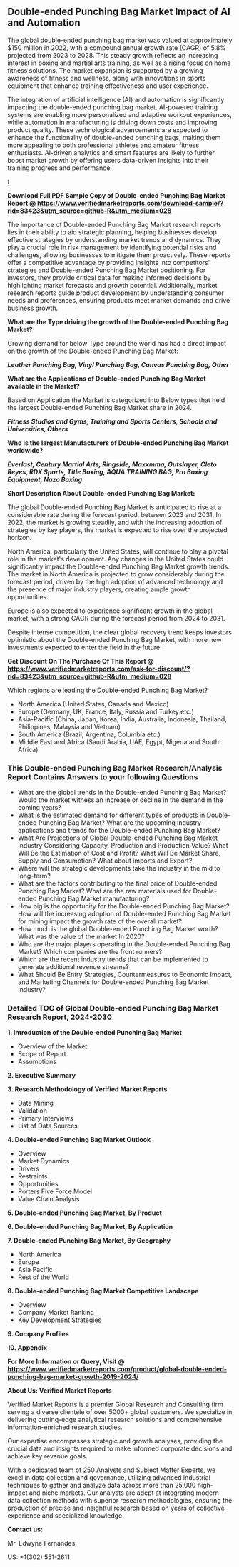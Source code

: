 <h2>Double-ended Punching Bag Market Impact of AI and Automation</h2><p>The global double-ended punching bag market was valued at approximately $150 million in 2022, with a compound annual growth rate (CAGR) of 5.8% projected from 2023 to 2028. This steady growth reflects an increasing interest in boxing and martial arts training, as well as a rising focus on home fitness solutions. The market expansion is supported by a growing awareness of fitness and wellness, along with innovations in sports equipment that enhance training effectiveness and user experience.</p><p>The integration of artificial intelligence (AI) and automation is significantly impacting the double-ended punching bag market. AI-powered training systems are enabling more personalized and adaptive workout experiences, while automation in manufacturing is driving down costs and improving product quality. These technological advancements are expected to enhance the functionality of double-ended punching bags, making them more appealing to both professional athletes and amateur fitness enthusiasts. AI-driven analytics and smart features are likely to further boost market growth by offering users data-driven insights into their training progress and performance.</p>t</p><p id="" class=""><strong>Download Full PDF Sample Copy of Double-ended Punching Bag Market Report @ <a href="https://www.verifiedmarketreports.com/download-sample/?rid=83423&utm_source=github-R&utm_medium=028" target="_blank">https://www.verifiedmarketreports.com/download-sample/?rid=83423&utm_source=github-R&utm_medium=028</a></strong></p><p>The importance of&nbsp;Double-ended Punching Bag Market research reports lies in their ability to aid strategic planning, helping businesses develop effective strategies by understanding market trends and dynamics. They play a crucial role in risk management by identifying potential risks and challenges, allowing businesses to mitigate them proactively. These reports offer a competitive advantage by providing insights into competitors' strategies and Double-ended Punching Bag Market positioning. For investors, they provide critical data for making informed decisions by highlighting market forecasts and growth potential. Additionally, market research reports guide product development by understanding consumer needs and preferences, ensuring products meet market demands and drive business growth.</p><p><strong>What are the&nbsp;Type driving the growth of the Double-ended Punching Bag Market?</strong></p><p id="" class="">Growing demand for below Type around the world has had a direct impact on the growth of the Double-ended Punching Bag Market:</p><em><strong>Leather Punching Bag, Vinyl Punching Bag, Canvas Punching Bag, Other</strong></em></p><strong>What are the&nbsp;Applications&nbsp;of Double-ended Punching Bag Market available in the Market?</strong></p><p id="" class="">Based on Application the Market is categorized into Below types that held the largest Double-ended Punching Bag Market share In 2024.</p><em><strong>Fitness Studios and Gyms, Training and Sports Centers, Schools and Universities, Others</strong></em></p><strong>Who is the largest Manufacturers of Double-ended Punching Bag Market worldwide?</strong></p><p><em><strong>Everlast, Century Martial Arts, Ringside, Maxxmma, Outslayer, Cleto Reyes, RDX Sports, Title Boxing, AQUA TRAINING BAG, Pro Boxing Equipment, Nazo Boxing</strong></em></p><p id="" class=""><strong>Short Description About Double-ended Punching Bag Market:</strong></p><p>The global Double-ended Punching Bag Market is anticipated to rise at a considerable rate during the forecast period, between 2023 and 2031. In 2022, the market is growing steadily, and with the increasing adoption of strategies by key players, the market is expected to rise over the projected horizon.</p><p>North America, particularly the United States, will continue to play a pivotal role in the market's development. Any changes in the United States could significantly impact the Double-ended Punching Bag Market growth trends. The market in North America is projected to grow considerably during the forecast period, driven by the high adoption of advanced technology and the presence of major industry players, creating ample growth opportunities.</p><p>Europe is also expected to experience significant growth in the global market, with a strong CAGR during the forecast period from 2024 to 2031.</p><p>Despite intense competition, the clear global recovery trend keeps investors optimistic about the Double-ended Punching Bag Market, with more new investments expected to enter the field in the future.</p><p id="" class=""><strong>Get Discount On The Purchase Of This Report @ <a href="https://www.verifiedmarketreports.com/ask-for-discount/?rid=83423&utm_source=github-R&utm_medium=028" target="_blank">https://www.verifiedmarketreports.com/ask-for-discount/?rid=83423&utm_source=github-R&utm_medium=028</a></strong></p>Which regions are leading the Double-ended Punching Bag Market?</p><ul><li>North America (United States, Canada and Mexico)</li><li>Europe (Germany, UK, France, Italy, Russia and Turkey etc.)</li><li>Asia-Pacific (China, Japan, Korea, India, Australia, Indonesia, Thailand, Philippines, Malaysia and Vietnam)</li><li>South America (Brazil, Argentina, Columbia etc.)</li><li>Middle East and Africa (Saudi Arabia, UAE, Egypt, Nigeria and South Africa)</li></ul><h3 id="" class="">This Double-ended Punching Bag Market Research/Analysis Report Contains Answers to your following Questions</h3><ul><li>What are the global trends in the Double-ended Punching Bag Market? Would the market witness an increase or decline in the demand in the coming years?</li><li>What is the estimated demand for different types of products in Double-ended Punching Bag Market? What are the upcoming industry applications and trends for the Double-ended Punching Bag Market?</li><li>What Are Projections of Global Double-ended Punching Bag Market Industry Considering Capacity, Production and Production Value? What Will Be the Estimation of Cost and Profit? What Will Be Market Share, Supply and Consumption? What about imports and Export?</li><li>Where will the strategic developments take the industry in the mid to long-term?</li><li>What are the factors contributing to the final price of Double-ended Punching Bag Market? What are the raw materials used for Double-ended Punching Bag Market manufacturing?</li><li>How big is the opportunity for the Double-ended Punching Bag Market? How will the increasing adoption of Double-ended Punching Bag Market for mining impact the growth rate of the overall market?</li><li>How much is the global Double-ended Punching Bag Market worth? What was the value of the market In 2020?</li><li>Who are the major players operating in the Double-ended Punching Bag Market? Which companies are the front runners?</li><li>Which are the recent industry trends that can be implemented to generate additional revenue streams?</li><li>What Should Be Entry Strategies, Countermeasures to Economic Impact, and Marketing Channels for Double-ended Punching Bag Market Industry?</li></ul><h3 id="" class="">Detailed TOC of Global Double-ended Punching Bag Market Research Report, 2024-2030</h3><p id="" class=""><strong>1. Introduction of the Double-ended Punching Bag Market</strong></p><ul><li>Overview of the Market</li><li>Scope of Report</li><li>Assumptions</li></ul><p id="" class=""><strong>2. Executive Summary</strong></p><p id="" class=""><strong>3. Research Methodology of Verified Market Reports</strong></p><ul><li>Data Mining</li><li>Validation</li><li>Primary Interviews</li><li>List of Data Sources</li></ul><p id="" class=""><strong>4. Double-ended Punching Bag Market Outlook</strong></p><ul><li>Overview</li><li>Market Dynamics</li><li>Drivers</li><li>Restraints</li><li>Opportunities</li><li>Porters Five Force Model</li><li>Value Chain Analysis</li></ul><p id="" class=""><strong>5. Double-ended Punching Bag Market, By Product</strong></p><p id="" class=""><strong>6. Double-ended Punching Bag Market, By Application</strong></p><p id="" class=""><strong>7. Double-ended Punching Bag Market, By Geography</strong></p><ul><li>North America</li><li>Europe</li><li>Asia Pacific</li><li>Rest of the World</li></ul><p id="" class=""><strong>8. Double-ended Punching Bag Market Competitive Landscape</strong></p><ul><li>Overview</li><li>Company Market Ranking</li><li>Key Development Strategies</li></ul><p id="" class=""><strong>9. Company Profiles</strong></p><p id="" class=""><strong>10. Appendix</strong></p><p id="" class=""><strong>For More Information or Query, Visit @ <a href="https://www.verifiedmarketreports.com/product/global-double-ended-punching-bag-market-growth-2019-2024/" target="_blank">https://www.verifiedmarketreports.com/product/global-double-ended-punching-bag-market-growth-2019-2024/</a></strong></p><p id="" class=""><strong>About Us: Verified Market Reports</strong></p><p id="" class="">Verified Market Reports is a premier Global Research and Consulting firm serving a diverse clientele of over 5000+ global customers. We specialize in delivering cutting-edge analytical research solutions and comprehensive information-enriched research studies.</p><p id="" class="">Our expertise encompasses strategic and growth analyses, providing the crucial data and insights required to make informed corporate decisions and achieve key revenue goals.</p><p id="" class="">With a dedicated team of 250 Analysts and Subject Matter Experts, we excel in data collection and governance, utilizing advanced industrial techniques to gather and analyze data across more than 25,000 high-impact and niche markets. Our analysts are adept at integrating modern data collection methods with superior research methodologies, ensuring the production of precise and insightful research based on years of collective experience and specialized knowledge.</p><p id="" class=""><strong>Contact us:</strong></p><p id="" class="">Mr. Edwyne Fernandes</p><p id="" class="">US: +1(302) 551-2611</p>